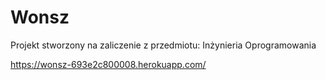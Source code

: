 # Wonsz
Projekt stworzony na zaliczenie z przedmiotu: Inżynieria Oprogramowania


https://wonsz-693e2c800008.herokuapp.com/